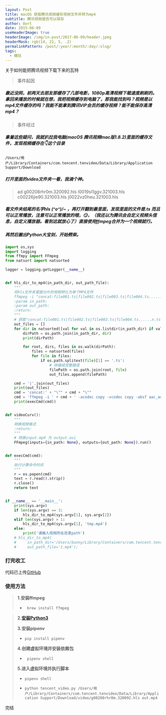 ```yaml
---
layout: Post
title: macOS 获取腾讯视频缓存视频文件并转为mp4
subtitle: 腾讯视频是否可以保存
author: Oort
date: 2015-06-09
useHeaderImage: true
headerImage: /img/in-post/2017-06-09/header.jpeg
headerMask: rgb(14, 21, 5, .2)
permalinkPattern: /post/:year/:month/:day/:slug/
tags:
  - 瞎玩
---
```


关于如何能把腾讯视频下载下来的瓦特

<!-- more -->

> 事件起因

##### 最近没网，前两天去朋友那缓存了几部电影，1080p高清视频下载速度刷刷的。拿回来播放的时候就在想，我把视频缓存到电脑了，那我能找到吗？视频是以mp4文件缓存的吗？我能不能拿到腾讯VIP会员的缓存视频？能不能保存高清mp4？

> 事件经过

##### 拿着这些疑问，我就扒拉我电脑(macOS 腾讯视频mac版1.8.2)里面的缓存文件，发现视频缓存在👇这个目录

```/Users/用户/Library/Containers/com.tencent.tenvideo/Data/Library/Application Support/Download```

##### 打开里面的video文件夹一看，我滴个神。

> ad			g00208rhr0m.320092.hls	l0019sl1ggv.321003.hls
> c00226jie90.321003.hls	j0022vz0heu.321003.hls

##### 看文件夹结尾的名字hls \(^o^)/~ ，再打开翻到最里面，发现里面的文件是.ts 而且可以正常播放，注意可以正常播放的哦，😏，（我还以为腾讯会自定义视频头信息，自定义播放器。看到这就放心了）直接使用ffmpeg合并为一个视频就行。

##### 再然后搬出Python大宝剑，开始劈柴。

```python
import os,sys
import logging
from ffmpy import FFmpeg
from natsort import natsorted

logger = logging.getLogger(__name__)


def hls_dir_to_mp4(in_path_dir, out_path_file):
    """
    将hls文件夹里面分片的视频转化为单个MP4文件
    ffmpeg -i "concat:file001.ts|file002.ts|file003.ts|file004.ts......n.ts" -acodec copy -vcodec copy -absf aac_adtstoasc out.mp4
    :param in_path:
    :param out_path:
    :return:
    """
    # 获取"concat:file001.ts|file002.ts|file003.ts|file004.ts......n.ts"列表参数
    out_files = []
    for dir in natsorted([val for val in os.listdir(in_path_dir) if val.startswith(in_path_dir.split("/")[-1])]):
        dirPath = os.path.join(in_path_dir, dir)
        print(dirPath)

        for root, dirs, files in os.walk(dirPath):
            files = natsorted(files)
            for file in files:
                if os.path.splitext(file)[1] == '.ts':
                    # 拼接成完整路径
                    filePath = os.path.join(root, file)
                    out_files.append(filePath)

    cmd = '|'.join(out_files)
    print(out_files)
    cmd = 'concat:' + "\"" + cmd + "\""
    cmd = 'ffmpeg -i ' + cmd + ' -acodec copy -vcodec copy -absf aac_adtstoasc ' + out_path_file
    print(execCmd(cmd))


def videoCurv():
    """
    转换视频格式
    :return:
    """
    # 转换input.mp4 为 output.avi
    FFmpeg(inputs={in_path: None}, outputs={out_path: None}).run()


def execCmd(cmd):
    """
    执行计算命令时间
    """
    r = os.popen(cmd)
    text = r.read().strip()
    r.close()
    return text


if __name__ == '__main__':
    print(sys.argv)
    if len(sys.argv) == 3:
        hls_dir_to_mp4(sys.argv[1], sys.argv[2])
    elif len(sys.argv) > 1:
        hls_dir_to_mp4(sys.argv[1], 'tmp.mp4')
    else:
        print('请输入视频所在目录path')
    # hls_dir_to_mp4(
    #     in_path_dir='/Users/bunny/Library/Containers/com.tencent.tenvideo/Data/Library/Application Support/Download/video/g00208rhr0m.320092.hls',
    #     out_path_file='1.mp4');

```



### 打完收工

代码已上传[GitHub](https://github.com/yaooort/videoCreate)

### 使用方法

> **1.安装ffmpeg**
>
> - ``` brew install ffmpeg```

> **2.[安装Python3](https://www.python.org/downloads/)**
>
> **3.安装pipenv**
>
> - ```pip install pipenv```
>
> **4.创建虚拟环境并安装依赖包**
>
> - ``` pipenv shell```
>
> **5.进入虚拟环境并执行脚本**
>
> - ```pipenv shell```
>
> - ```python tencent_video.py /Users/用户/Library/Containers/com.tencent.tenvideo/Data/Library/Application Support/Download/video/g00208rhr0m.320092.hls out.mp4```
>



完结

